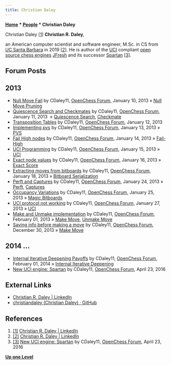 ```yaml
---
title: Christian Daley
---
```

**[Home](Home "Home") * [People](People "People") * Christian Daley**

[](File:ChristianRDaley.jpg) Christian Daley <a id="cite-note-1" href="#cite-ref-1">[1]</a>
**Christian R. Daley**,

an American computer scientist and software engineer, M.Sc. in CS from [UC Santa Barbara](https://en.wikipedia.org/wiki/University_of_California,_Santa_Barbara) in 2019 <a id="cite-note-2" href="#cite-ref-2">[2]</a>.
He is author of the [UCI](UCI "UCI") compliant [open source chess engines](Category:Open_Source "Category:Open Source") [JFresh](JFresh "JFresh") and its successor [Spartan](Spartan "Spartan") <a id="cite-note-3" href="#cite-ref-3">[3]</a>.

## Forum Posts

## 2013

- [Null Move Fail](http://www.open-chess.org/viewtopic.php?f=5&t=2210) by CDaley11, [OpenChess Forum](Computer_Chess_Forums "Computer Chess Forums"), January 10, 2013 » [Null Move Pruning](Null_Move_Pruning "Null Move Pruning")
- [Quiescence Search and Checkmates](http://www.open-chess.org/viewtopic.php?f=5&t=2212) by CDaley11, [OpenChess Forum](Computer_Chess_Forums "Computer Chess Forums"), January 11, 2013  » [Quiescence Search](Quiescence_Search "Quiescence Search"), [Checkmate](Checkmate "Checkmate")
- [Transposition Tables](http://www.open-chess.org/viewtopic.php?f=5&t=2214) by CDaley11, [OpenChess Forum](Computer_Chess_Forums "Computer Chess Forums"), January 12, 2013
- [Implementing pvs](http://www.open-chess.org/viewtopic.php?f=5&t=2218) by CDaley11, [OpenChess Forum](Computer_Chess_Forums "Computer Chess Forums"), January 13, 2013 » [PVS](Principal_Variation_Search "Principal Variation Search")
- [Fail High nodes](http://www.open-chess.org/viewtopic.php?f=5&t=2220) by CDaley11, [OpenChess Forum](Computer_Chess_Forums "Computer Chess Forums"), January 14, 2013 » [Fail-High](Fail-High "Fail-High")
- [UCI Programming](http://www.open-chess.org/viewtopic.php?f=5&t=2221) by CDaley11, [OpenChess Forum](Computer_Chess_Forums "Computer Chess Forums"), January 15, 2013 » [UCI](UCI "UCI")
- [Exact node values](http://www.open-chess.org/viewtopic.php?f=5&t=2225) by CDaley11, [OpenChess Forum](Computer_Chess_Forums "Computer Chess Forums"), January 16, 2013 » [Exact Score](Exact_Score "Exact Score")
- [Extracting moves from bitboards](http://www.open-chess.org/viewtopic.php?f=5&t=2228) by CDaley11, [OpenChess Forum](Computer_Chess_Forums "Computer Chess Forums"), January 18, 2013 » [Bitboard Serialization](Bitboard_Serialization "Bitboard Serialization")
- [Perft and Captures](http://www.open-chess.org/viewtopic.php?f=5&t=2238) by CDaley11, [OpenChess Forum](Computer_Chess_Forums "Computer Chess Forums"), January 24, 2013 » [Perft](Perft "Perft"), [Captures](Captures "Captures")
- [Occupancy Variations](http://www.open-chess.org/viewtopic.php?f=5&t=2240) by CDaley11, [OpenChess Forum](Computer_Chess_Forums "Computer Chess Forums"), January 25, 2013 » [Magic Bitboards](Magic_Bitboards "Magic Bitboards")
- [UCI protocol not working](http://www.open-chess.org/viewtopic.php?f=5&t=2245) by CDaley11, [OpenChess Forum](Computer_Chess_Forums "Computer Chess Forums"), January 27, 2013 » [UCI](UCI "UCI")
- [Make and Unmake implementation](http://www.open-chess.org/viewtopic.php?f=5&t=2250) by CDaley11, [OpenChess Forum](Computer_Chess_Forums "Computer Chess Forums"), February 01, 2013 » [Make Move](Make_Move "Make Move"), [Unmake Move](Unmake_Move "Unmake Move")
- [Saving info before making a move](http://www.open-chess.org/viewtopic.php?f=5&t=2554) by CDaley11, [OpenChess Forum](Computer_Chess_Forums "Computer Chess Forums"), December 30, 2013 » [Make Move](Make_Move "Make Move")

## 2014 ...

- [Internal Iterative Deepening Payoffs](http://www.open-chess.org/viewtopic.php?f=5&t=2585) by CDaley11, [OpenChess Forum](Computer_Chess_Forums "Computer Chess Forums"), February 01, 2014 » [Internal Iterative Deepening](Internal_Iterative_Deepening "Internal Iterative Deepening")
- [New UCI engine: Spartan](http://www.open-chess.org/viewtopic.php?f=7&t=2973) by CDaley11, [OpenChess Forum](Computer_Chess_Forums "Computer Chess Forums"), April 23, 2016

## External Links

- [Christian R. Daley | LinkedIn](https://www.linkedin.com/in/christiandaley/)
- [christiandaley (Christian Daley) · GitHub](https://github.com/christiandaley)

## References

1. <a id="cite-ref-1" href="#cite-note-1">[1]</a> [Christian R. Daley | LinkedIn](https://www.linkedin.com/in/christiandaley/)
1. <a id="cite-ref-2" href="#cite-note-2">[2]</a> [Christian R. Daley | LinkedIn](https://www.linkedin.com/in/christiandaley/)
1. <a id="cite-ref-3" href="#cite-note-3">[3]</a> [New UCI engine: Spartan](http://www.open-chess.org/viewtopic.php?f=7&t=2973) by CDaley11, [OpenChess Forum](Computer_Chess_Forums "Computer Chess Forums"), April 23, 2016

**[Up one Level](People "People")**

